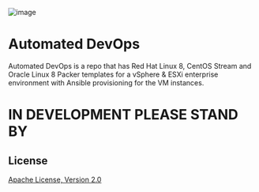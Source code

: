 ![image](https://github.com/mytechnotalent/Automated-DevOps/blob/main/Automated%20DevOps.png?raw=true)

# Automated DevOps
Automated DevOps is a repo that has Red Hat Linux 8, CentOS Stream and Oracle Linux 8 Packer templates for a vSphere & ESXi enterprise environment with Ansible provisioning for the VM instances.

# IN DEVELOPMENT PLEASE STAND BY

## License
[Apache License, Version 2.0](https://www.apache.org/licenses/LICENSE-2.0)
